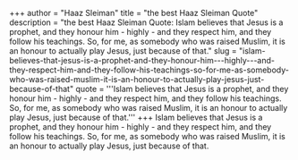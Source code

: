 +++
author = "Haaz Sleiman"
title = "the best Haaz Sleiman Quote"
description = "the best Haaz Sleiman Quote: Islam believes that Jesus is a prophet, and they honour him - highly - and they respect him, and they follow his teachings. So, for me, as somebody who was raised Muslim, it is an honour to actually play Jesus, just because of that."
slug = "islam-believes-that-jesus-is-a-prophet-and-they-honour-him---highly---and-they-respect-him-and-they-follow-his-teachings-so-for-me-as-somebody-who-was-raised-muslim-it-is-an-honour-to-actually-play-jesus-just-because-of-that"
quote = '''Islam believes that Jesus is a prophet, and they honour him - highly - and they respect him, and they follow his teachings. So, for me, as somebody who was raised Muslim, it is an honour to actually play Jesus, just because of that.'''
+++
Islam believes that Jesus is a prophet, and they honour him - highly - and they respect him, and they follow his teachings. So, for me, as somebody who was raised Muslim, it is an honour to actually play Jesus, just because of that.
